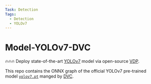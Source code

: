 ```yaml
---
Task: Detection
Tags:
  - Detection
  - YOLOv7
---
```


# Model-YOLOv7-DVC

🔥🔥🔥 Deploy state-of-the-art [YOLOv7](https://github.com/WongKinYiu/yolov7) model via open-source [VDP](https://github.com/instill-ai/vdp).

This repo contains the ONNX graph of the official YOLOv7 pre-trained model [`yolov7.pt`](https://github.com/WongKinYiu/yolov7/releases/download/v0.1/yolov7.pt) manged by [DVC](https://dvc.org/).

